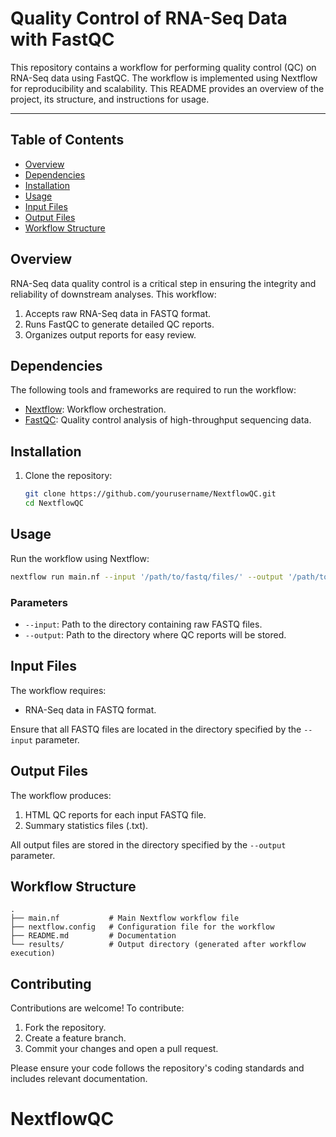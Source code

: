 # Quality Control of RNA-Seq Data with FastQC

This repository contains a workflow for performing quality control (QC) on RNA-Seq data using FastQC. The workflow is implemented using Nextflow for reproducibility and scalability. This README provides an overview of the project, its structure, and instructions for usage.

---

## Table of Contents

- [Overview](#overview)
- [Dependencies](#dependencies)
- [Installation](#installation)
- [Usage](#usage)
- [Input Files](#input-files)
- [Output Files](#output-files)
- [Workflow Structure](#workflow-structure)


## Overview

RNA-Seq data quality control is a critical step in ensuring the integrity and reliability of downstream analyses. This workflow:

1. Accepts raw RNA-Seq data in FASTQ format.
2. Runs FastQC to generate detailed QC reports.
3. Organizes output reports for easy review.

## Dependencies

The following tools and frameworks are required to run the workflow:

- [Nextflow](https://www.nextflow.io/): Workflow orchestration.
- [FastQC](https://www.bioinformatics.babraham.ac.uk/projects/fastqc/): Quality control analysis of high-throughput sequencing data.

## Installation

1. Clone the repository:

   ```bash
   git clone https://github.com/yourusername/NextflowQC.git
   cd NextflowQC
   ```
## Usage

Run the workflow using Nextflow:

```bash
nextflow run main.nf --input '/path/to/fastq/files/' --output '/path/to/output/'
```

### Parameters

- `--input`: Path to the directory containing raw FASTQ files.
- `--output`: Path to the directory where QC reports will be stored.

## Input Files

The workflow requires:

- RNA-Seq data in FASTQ format.

Ensure that all FASTQ files are located in the directory specified by the `--input` parameter.

## Output Files

The workflow produces:

1. HTML QC reports for each input FASTQ file.
2. Summary statistics files (.txt).

All output files are stored in the directory specified by the `--output` parameter.

## Workflow Structure

```plaintext
.
├── main.nf           # Main Nextflow workflow file
├── nextflow.config   # Configuration file for the workflow
├── README.md         # Documentation
└── results/          # Output directory (generated after workflow execution)
```

## Contributing

Contributions are welcome! To contribute:

1. Fork the repository.
2. Create a feature branch.
3. Commit your changes and open a pull request.

Please ensure your code follows the repository's coding standards and includes relevant documentation.

# NextflowQC
